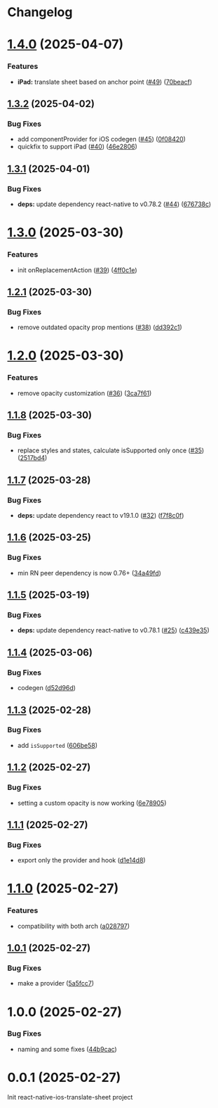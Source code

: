 # Changelog

# [1.4.0](https://github.com/huextrat/react-native-ios-translate-sheet/compare/v1.3.2...v1.4.0) (2025-04-07)


### Features

* **iPad:** translate sheet based on anchor point ([#49](https://github.com/huextrat/react-native-ios-translate-sheet/issues/49)) ([70beacf](https://github.com/huextrat/react-native-ios-translate-sheet/commit/70beacf65ea593cec161abf2ec58710330d5306d))

## [1.3.2](https://github.com/huextrat/react-native-ios-translate-sheet/compare/v1.3.1...v1.3.2) (2025-04-02)


### Bug Fixes

* add componentProvider for iOS codegen ([#45](https://github.com/huextrat/react-native-ios-translate-sheet/issues/45)) ([0f08420](https://github.com/huextrat/react-native-ios-translate-sheet/commit/0f08420867fb1934de1539fb92f4e3f7eeb28003))
* quickfix to support iPad ([#40](https://github.com/huextrat/react-native-ios-translate-sheet/issues/40)) ([46e2806](https://github.com/huextrat/react-native-ios-translate-sheet/commit/46e2806281fd4c533bd7386ef39793d3de0e7b2b))

## [1.3.1](https://github.com/huextrat/react-native-ios-translate-sheet/compare/v1.3.0...v1.3.1) (2025-04-01)


### Bug Fixes

* **deps:** update dependency react-native to v0.78.2 ([#44](https://github.com/huextrat/react-native-ios-translate-sheet/issues/44)) ([676738c](https://github.com/huextrat/react-native-ios-translate-sheet/commit/676738cc8ed5b82e77382fc76fcacedee94a7380))

# [1.3.0](https://github.com/huextrat/react-native-ios-translate-sheet/compare/v1.2.1...v1.3.0) (2025-03-30)


### Features

* init onReplacementAction ([#39](https://github.com/huextrat/react-native-ios-translate-sheet/issues/39)) ([4ff0c1e](https://github.com/huextrat/react-native-ios-translate-sheet/commit/4ff0c1e1cdcd8e7337ef0102a99d2f8ce6055e91))

## [1.2.1](https://github.com/huextrat/react-native-ios-translate-sheet/compare/v1.2.0...v1.2.1) (2025-03-30)


### Bug Fixes

* remove outdated opacity prop mentions ([#38](https://github.com/huextrat/react-native-ios-translate-sheet/issues/38)) ([dd392c1](https://github.com/huextrat/react-native-ios-translate-sheet/commit/dd392c109d621c25842922b256f9e87edb3db693))

# [1.2.0](https://github.com/huextrat/react-native-ios-translate-sheet/compare/v1.1.8...v1.2.0) (2025-03-30)


### Features

* remove opacity customization ([#36](https://github.com/huextrat/react-native-ios-translate-sheet/issues/36)) ([3ca7f61](https://github.com/huextrat/react-native-ios-translate-sheet/commit/3ca7f61a17818683e63a063c72e426babc0b19b5))

## [1.1.8](https://github.com/huextrat/react-native-ios-translate-sheet/compare/v1.1.7...v1.1.8) (2025-03-30)


### Bug Fixes

* replace styles and states, calculate isSupported only once  ([#35](https://github.com/huextrat/react-native-ios-translate-sheet/issues/35)) ([2517bd4](https://github.com/huextrat/react-native-ios-translate-sheet/commit/2517bd4e815cca32a0a1a29deef1c6df671e258e))

## [1.1.7](https://github.com/huextrat/react-native-ios-translate-sheet/compare/v1.1.6...v1.1.7) (2025-03-28)


### Bug Fixes

* **deps:** update dependency react to v19.1.0 ([#32](https://github.com/huextrat/react-native-ios-translate-sheet/issues/32)) ([f7f8c0f](https://github.com/huextrat/react-native-ios-translate-sheet/commit/f7f8c0fa94608ca1b7a12911a095eec5e866b538))

## [1.1.6](https://github.com/huextrat/react-native-ios-translate-sheet/compare/v1.1.5...v1.1.6) (2025-03-25)


### Bug Fixes

* min RN peer dependency is now 0.76+ ([34a49fd](https://github.com/huextrat/react-native-ios-translate-sheet/commit/34a49fd4c83dd35f6a0b10e2d7630bbb59ac1264))

## [1.1.5](https://github.com/huextrat/react-native-ios-translate-sheet/compare/v1.1.4...v1.1.5) (2025-03-19)


### Bug Fixes

* **deps:** update dependency react-native to v0.78.1 ([#25](https://github.com/huextrat/react-native-ios-translate-sheet/issues/25)) ([c439e35](https://github.com/huextrat/react-native-ios-translate-sheet/commit/c439e350f3faab9fc1c20cec76fab9cf9aac3b2c))

## [1.1.4](https://github.com/huextrat/react-native-ios-translate-sheet/compare/v1.1.3...v1.1.4) (2025-03-06)


### Bug Fixes

* codegen ([d52d96d](https://github.com/huextrat/react-native-ios-translate-sheet/commit/d52d96dac0e7d1dfa9a2ad1742464e3b068ad609))

## [1.1.3](https://github.com/huextrat/react-native-ios-translate-sheet/compare/v1.1.2...v1.1.3) (2025-02-28)


### Bug Fixes

* add `isSupported` ([606be58](https://github.com/huextrat/react-native-ios-translate-sheet/commit/606be58e6db7780c3e2b991f0793fb5894f3260e))

## [1.1.2](https://github.com/huextrat/react-native-ios-translate-sheet/compare/v1.1.1...v1.1.2) (2025-02-27)


### Bug Fixes

* setting a custom opacity is now working ([6e78905](https://github.com/huextrat/react-native-ios-translate-sheet/commit/6e789054dbce4b8fc0640adc05b3b680d12ddc19))

## [1.1.1](https://github.com/huextrat/react-native-ios-translate-sheet/compare/v1.1.0...v1.1.1) (2025-02-27)


### Bug Fixes

* export only the provider and hook ([d1e14d8](https://github.com/huextrat/react-native-ios-translate-sheet/commit/d1e14d883ae7f97941980f68914f662cfa544bfc))

# [1.1.0](https://github.com/huextrat/react-native-ios-translate-sheet/compare/v1.0.1...v1.1.0) (2025-02-27)


### Features

* compatibility with both arch ([a028797](https://github.com/huextrat/react-native-ios-translate-sheet/commit/a028797b6ae96627eb6a49fec60a4dc6541d7f13))

## [1.0.1](https://github.com/huextrat/react-native-ios-translate-sheet/compare/v1.0.0...v1.0.1) (2025-02-27)


### Bug Fixes

* make a provider ([5a5fcc7](https://github.com/huextrat/react-native-ios-translate-sheet/commit/5a5fcc7130a691180e817c856fc04521c811b79f))

# 1.0.0 (2025-02-27)


### Bug Fixes

* naming and some fixes ([44b9cac](https://github.com/huextrat/react-native-ios-translate-sheet/commit/44b9cac418f5045232b4162fbc65b400a53cac7c))

# 0.0.1 (2025-02-27)

Init react-native-ios-translate-sheet project

